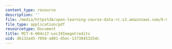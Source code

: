 ```yaml
---
content_type: resource
description: ''
file: /media/https%3A/open-learning-course-data-rc.s3.amazonaws.com/6-004-computation-structures-spring-2017/db132a457058a801d5ec13738453254c_MIT-6-004s17-Lec19-ImageCredits.pdf
file_type: application/pdf
resourcetype: Document
title: MIT-6-004s17-Lec19ImageCredits
uid: db132a45-7058-a801-d5ec-13738453254c
---
```

